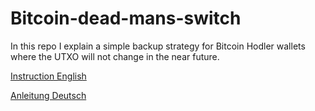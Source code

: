 # Bitcoin-dead-mans-switch

In this repo I explain a simple backup strategy for Bitcoin Hodler wallets where the UTXO will not change in the near future. 

[Instruction English](https://github.com/cercatrova21/bitcoin-dead-mans-switch/blob/master/Dead%20man’s%20switch%20-%20English.md)

[Anleitung Deutsch](https://github.com/cercatrova21/bitcoin-dead-mans-switch/blob/master/Dead%20man’s%20switch%20-%20Deutsch.md)
